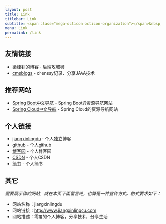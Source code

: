 ```yaml
---
layout: post
title: Link
titlebar: Link
subtitle: <span class="mega-octicon octicon-organization"></span>&nbsp;&nbsp; Resource link
menu: Link
permalink: /link
---
```



## 友情链接
   
- [梁桂钊的博客](http://blog.720ui.com/) - 后端攻城狮
- [cmsblogs](http://cmsblogs.com/) - chenssy记录、分享JAVA技术


## 推荐网站

- [Spring Boot中文导航](http://springboot.fun/) - Spring Boot的资源导航网站    
- [Spring Cloud中文导航](http://springcloud.fun/) - Spring Cloud的资源导航网站    



## 个人链接

- [jiangxinlingdu](http://www.jiangxinlingdu.com/) - 个人独立博客
- [github](https://github.com/jiangxinlingdu) -  个人github
- [博客园](https://www.cnblogs.com/lirenzuo/) - 个人博客园
- [CSDN](http://blog.csdn.net/lirenzuo)  - 个人CSDN
- [简书](https://www.jianshu.com/u/c92ff9cdc2c0) - 个人简书

## 其它  

*需要展示你的网站，就在本页下面留言吧，也算是一种宣传方式。格式要求如下：*

- 网站名称：jiangxinlingdu  
- 网站链接：http://www.jiangxinlingdu.com  
- 网站描述：零度的个人博客，分享技术，分享生活  


